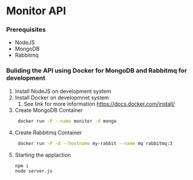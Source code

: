 # Monitor API
### Prerequisites
- NodeJS
- MongoDB
- Rabbitmq

### Buliding the API using Docker for MongoDB and Rabbitmq for development
1. Install NodeJS on development system
2. Install Docker on developmnet system
   1. See link for more information https://docs.docker.com/install/
3. Create MongoDB Container
   ```bash
    docker run -P --name monitor -d mongo
    ```
4. Create Rabbitmq Container
   ```bash
    docker run -P -d --hostname my-rabbit --name mq rabbitmq:3
    ```
5. Starting the applaction
    ```bash
    npm i
    node server.js
    ```